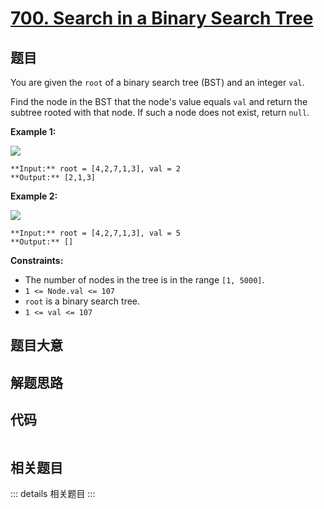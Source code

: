 # [700. Search in a Binary Search Tree](https://leetcode.com/problems/search-in-a-binary-search-tree)

## 题目

You are given the `root` of a binary search tree (BST) and an integer `val`.

Find the node in the BST that the node's value equals `val` and return the
subtree rooted with that node. If such a node does not exist, return `null`.



**Example 1:**

![](https://assets.leetcode.com/uploads/2021/01/12/tree1.jpg)

    
    
    **Input:** root = [4,2,7,1,3], val = 2
    **Output:** [2,1,3]
    

**Example 2:**

![](https://assets.leetcode.com/uploads/2021/01/12/tree2.jpg)

    
    
    **Input:** root = [4,2,7,1,3], val = 5
    **Output:** []
    



**Constraints:**

  * The number of nodes in the tree is in the range `[1, 5000]`.
  * `1 <= Node.val <= 107`
  * `root` is a binary search tree.
  * `1 <= val <= 107`


## 题目大意

## 解题思路

## 代码

```javascript

```

## 相关题目

::: details 相关题目
:::
